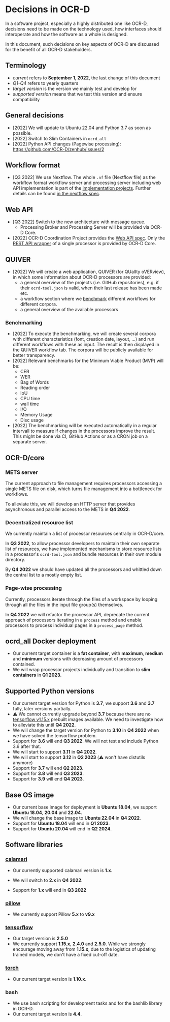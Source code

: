 # Decisions in OCR-D

In a software project, especially a highly distributed one like OCR-D, decisions need to be made on the technology used,
how interfaces should interoperate and how the software as a whole is designed.

In this document, such decisions on key aspects of OCR-D are discussed for the benefit of all OCR-D stakeholders.

## Terminology

* *current* refers to **September 1, 2022**, the last change of this document
* *Q1-Q4* refers to yearly quarters
* *target version* is the version we mainly test and develop for
* *supported version* means that we test this version and ensure compatibility

## General decisions

* [2022] We will update to Ubuntu 22.04 and Python 3.7 as soon as possible.
* [2022] Switch to Slim Containers in ```ocrd_all```
* [2022] Python API changes (Pagewise processing): <https://github.com/OCR-D/zenhub/issues/2>

## Workflow format

* [Q3 2022] We use Nextflow. The whole `.nf` file (Nextflow file) as the workflow format workflow server and processing
  server including web API implementation is part of the [implementation projects](phase3). Further details can be
  found [in the nextflow spec](spec/nextflow).

## Web API

* [Q3 2022] Switch to the new architecture with message queue.
    * Processing Broker and Processing Server will be provided via OCR-D Core.
* [2022] OCR-D Coordination Project provides the [Web API spec](spec/web_api). Only
  the [REST API wrapper](https://github.com/OCR-D/core/pull/884) of a single processor is provided by OCR-D Core.

## QUIVER

* [2022] We will create a web application, QUIVER (for QUalIty oVERview), in which some information about OCR-D
  processors are provided:
    * a general overview of the projects (i.e. GitHub repositories), e.g. if their `ocrd-tool.json` is valid, when their
      last release has been made etc.
    * a workflow section where we [benchmark](#benchmarking) different workflows for different corpora.
    * a general overview of the available processors

### Benchmarking

* [2022] To execute the benchmarking, we will create several corpora with different characteristics (font, creation
  date, layout, …) and run different workflows with these as input. The result is then displayed in the QUIVER workflow
  tab. The corpora will be publicly available for better transparency.
* [2022] Relevant benchmarks for the Minimum Viable Product (MVP) will be:
    * CER
    * WER
    * Bag of Words
    * Reading order
    * IoU
    * CPU time
    * wall time
    * I/O
    * Memory Usage
    * Disc usage
* [2022] The benchmarking will be executed automatically in a regular intervall to measure if changes in the processors
  improve the result. This might be done via CI, GitHub Actions or as a CRON job on a separate server.

## OCR-D/core

### METS server

The current approach to file management requires processors accessing a single METS file on disk, which turns file
management into a bottleneck for workflows.

To alleviate this, we will develop an HTTP server that provides asynchronous and parallel access to the METS in **Q4
2022**.

### Decentralized resource list

We currently maintain a list of processor resources centrally in OCR-D/core.

In **Q3 2022**, to allow processor developers to maintain their own separate list of resources, we have implemented
mechanisms to store resource lists in a processor's `ocrd-tool.json` and bundle resources in their own module directory.

By **Q4 2022** we should have updated all the processors and whittled down the central list to a mostly empty list.

### Page-wise processing

Currently, processors iterate through the files of a workspace by looping through all the files in the input file
group(s) themselves.

In **Q4 2022** we will refactor the processor API, deprecate the current approach of processors iterating in a `process`
method and enable processors to process individual pages in a `process_page` method.

<!--
   -## Processors
   -
   -In this section we outline our plans with the various processor projects.
   -
   -**NOTE** Currently only anybaseocr as an example
   -
   -### [ocrd_anybaseocr](https://github.com/OCR-D/ocrd_anybaseocr)
   -
   -`ocrd_anybaseocr` is a fairly complex project with multiple processors working
   -on different problems with different technologies. Some processors are
   -powerful, some are too experimental to be recommended. The original developers
   -have moved on from the projects, so it is essential for maintainability by the
   -community that we refactor it.
   -->

## ocrd_all Docker deployment

* Our current target container is a **fat container**, with **maximum**, **medium** and **minimum** versions with
  decreasing amount of processors contained.
* We will wrap processor projects individually and transition to **slim containers** in **Q1 2023**.

## Supported Python versions

* Our current target version for Python is **3.7**, we support **3.6** and **3.7** fully, later versions partially.
* :warning: We cannot currently upgrade beyond **3.7** because there are no [tensorflow v1.15.x](#tensorflow) prebuilt
  images available. We need to investigate how to alleviate this until **Q4 2022**.
* We will change the target version for Python to **3.10** in **Q4 2022** when we have solved the tensorflow problem.
* Support for **3.6** will end **Q3 2022**. We will not test and include Python 3.6 after that.
* We will start to support **3.11** in **Q4 2022**.
* We will start to support **3.12** in **Q2 2023** (:warning: won't have distutils anymore)
* Support for **3.7** will end **Q2 2023**.
* Support for **3.8** will end **Q3 2023**.
* Support for **3.9** will end **Q4 2023**.

## Base OS image

* Our current base image for deployment is **Ubuntu 18.04**, we support **Ubuntu 18.04**, **20.04** and **22.04**.
* We will change the base image to **Ubuntu 22.04** in **Q4 2022**.
* Support for **Ubuntu 18.04** will end in **Q1 2023**.
* Support for **Ubuntu 20.04** will end in **Q2 2024**.

## Software libraries

### [calamari](https://github.com/OCR-D/ocrd_calamari)

* Our currently supported calamari version is **1.x**.
* We will switch to **2.x** in **Q4 2022**.

* Support for **1.x** will end in **Q3 2022**

### [pillow](https://pillow.readthedocs.io/)

* We currently support Pillow **5.x** to **v9.x**

### [tensorflow](https://github.com/tensorflow/tensorflow)

* Our target version is **2.5.0**
* We currently support **1.15.x**, **2.4.0** and **2.5.0**. While we strongly encourage moving away from **1.15.x**, due
  to the logistics of updating trained models, we don't have a fixed cut-off date.

### [torch](https://pytorch.org/)

* Our current target version is **1.10.x**.

### bash

* We use bash scripting for development tasks and for the bashlib library in OCR-D.
* Our current target version is **4.4**.

